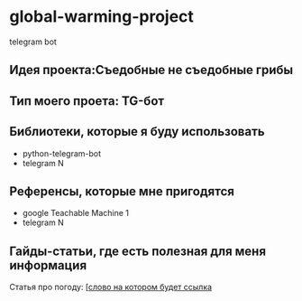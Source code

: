 # global-warming-project
telegram bot 

## Идея проекта:Съедобные не съедобные грибы
## Тип моего проета: TG-бот
> 

## Библиотеки, которые я буду использовать
- python-telegram-bot
- telegram N

## Референсы, которые мне пригодятся
- google Teachable Machine 1
- telegram N

## Гайды-статьи, где есть полезная для меня информация
Статья про погоду: [[слово на котором будет ссылка]((https://teachablemachine.withgoogle.com/))



